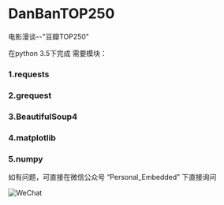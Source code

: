 # DanBanTOP250
电影漫谈--"豆瓣TOP250"

在python 3.5下完成
需要模块：
###  1.requests
###  2.grequest
###  3.BeautifulSoup4
###  4.matplotlib
###  5.numpy
  
如有问题，可直接在微信公众号 “Personal_Embedded” 下直接询问

![WeChat](https://github.com/JackZiLong/Myself/blob/master/%E5%BE%AE%E4%BF%A1.jpg)
